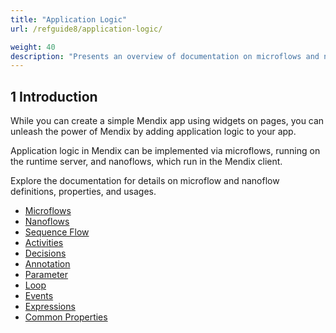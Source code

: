 ```yaml
---
title: "Application Logic"
url: /refguide8/application-logic/

weight: 40
description: "Presents an overview of documentation on microflows and nanoflows."
---
```


## 1 Introduction

While you can create a simple Mendix app using widgets on pages, you can unleash the power of Mendix by adding application logic to your app.

Application logic in Mendix can be implemented via microflows, running on the runtime server, and nanoflows, which run in the Mendix client.

Explore the documentation for details on microflow and nanoflow definitions, properties, and usages.

* [Microflows](/refguide8/microflows/)
* [Nanoflows](/refguide8/nanoflows/)
* [Sequence Flow](/refguide8/sequence-flow/)
* [Activities](/refguide8/activities/)
* [Decisions](/refguide8/decisions/)
* [Annotation](/refguide8/annotation/)
* [Parameter](/refguide8/parameter/)
* [Loop](/refguide8/loop/)
* [Events](/refguide8/events/)
* [Expressions](/refguide8/expressions/)
* [Common Properties](/refguide8/microflow-element-common-properties/)
